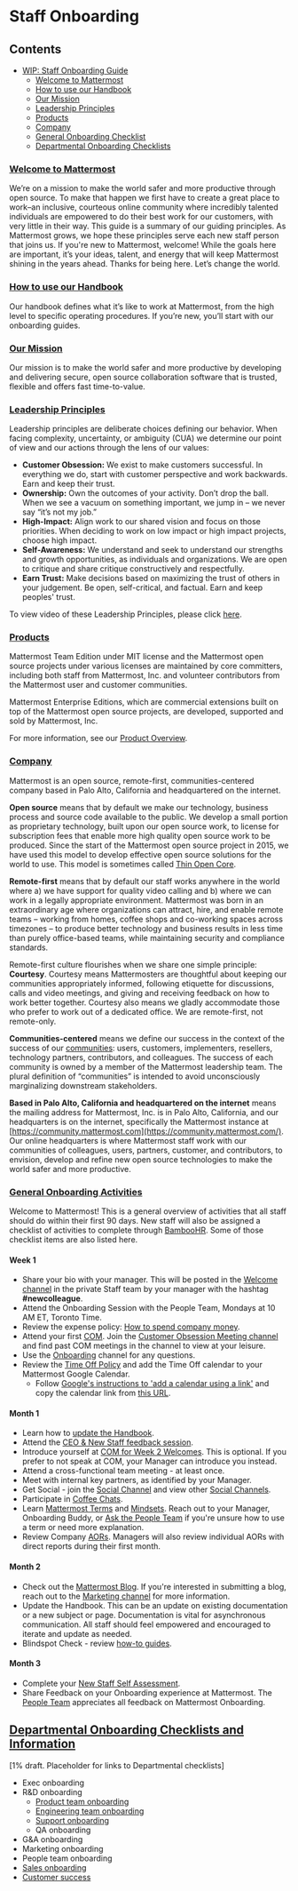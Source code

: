 # Staff Onboarding

## Contents

* [WIP: Staff Onboarding Guide](https://handbook.mattermost.com/people/general-onboarding.html#wip-staff-onboarding-guide)
  * [Welcome to Mattermost](https://handbook.mattermost.com/people/general-onboarding.html#welcome-to-mattermost)
  * [How to use our Handbook](https://handbook.mattermost.com/)
  * [Our Mission](https://handbook.mattermost.com/company/about-mattermost#mission)
  * [Leadership Principles](https://handbook.mattermost.com/company/about-mattermost#leadership-principles)
  * [Products](https://docs.mattermost.com/overview/product.html)
  * [Company](https://handbook.mattermost.com/company/about-mattermost/business-model)
  * [General Onboarding Checklist](https://handbook.mattermost.com/contributors/onboarding)
  * [Departmental Onboarding Checklists](https://handbook.mattermost.com/people/general-onboarding.html#contents)

### [Welcome to Mattermost](https://handbook.mattermost.com/people/general-onboarding.html#welcome-to-mattermost)

We’re on a mission to make the world safer and more productive through open source. To make that happen we first have to create a great place to work–an inclusive, courteous online community where incredibly talented individuals are empowered to do their best work for our customers, with very little in their way. This guide is a summary of our guiding principles. As Mattermost grows, we hope these principles serve each new staff person that joins us. If you're new to Mattermost, welcome! While the goals here are important, it’s your ideas, talent, and energy that will keep Mattermost shining in the years ahead. Thanks for being here. Let’s change the world.

### [How to use our Handbook](https://handbook.mattermost.com/)

Our handbook defines what it’s like to work at Mattermost, from the high level to specific operating procedures. If you’re new, you’ll start with our onboarding guides.

### [Our Mission](https://handbook.mattermost.com/company/about-mattermost#mission)

Our mission is to make the world safer and more productive by developing and delivering secure, open source collaboration software that is trusted, flexible and offers fast time-to-value.

### [Leadership Principles](https://handbook.mattermost.com/company/about-mattermost#leadership-principles)

Leadership principles are deliberate choices defining our behavior. When facing complexity, uncertainty, or ambiguity \(CUA\) we determine our point of view and our actions through the lens of our values:

* **Customer Obsession:** We exist to make customers successful. In everything we do, start with customer perspective and work backwards. Earn and keep their trust.
* **Ownership:** Own the outcomes of your activity. Don’t drop the ball. When we see a vacuum on something important, we jump in – we never say “it’s not my job.”
* **High-Impact:** Align work to our shared vision and focus on those priorities. When deciding to work on low impact or high impact projects, choose high impact.
* **Self-Awareness:** We understand and seek to understand our strengths and growth opportunities, as individuals and organizations. We are open to critique and share critique constructively and respectfully.
* **Earn Trust:** Make decisions based on maximizing the trust of others in your judgement. Be open, self-critical, and factual. Earn and keep peoples' trust.

To view video of these Leadership Principles, please click [here](https://drive.google.com/open?id=1cuxqePfpj2zy4DYLQ__DPtq2uJdGfwaL).

### [Products](https://docs.mattermost.com/overview/product.html)

Mattermost Team Edition under MIT license and the Mattermost open source projects under various licenses are maintained by core committers, including both staff from Mattermost, Inc. and volunteer contributors from the Mattermost user and customer communities.

Mattermost Enterprise Editions, which are commercial extensions built on top of the Mattermost open source projects, are developed, supported and sold by Mattermost, Inc.

For more information, see our [Product Overview](https://docs.mattermost.com/overview/product.html).

### [Company](https://handbook.mattermost.com/company/about-mattermost/business-model)

Mattermost is an open source, remote-first, communities-centered company based in Palo Alto, California and headquartered on the internet.

**Open source** means that by default we make our technology, business process and source code available to the public. We develop a small portion as proprietary technology, built upon our open source work, to license for subscription fees that enable more high quality open source work to be produced. Since the start of the Mattermost open source project in 2015, we have used this model to develop effective open source solutions for the world to use. This model is sometimes called [Thin Open Core](https://medium.com/open-consensus/2-open-core-definition-examples-tradeoffs-e4d0c044da7c).

**Remote-first** means that by default our staff works anywhere in the world where a\) we have support for quality video calling and b\) where we can work in a legally appropriate environment. Mattermost was born in an extraordinary age where organizations can attract, hire, and enable remote teams – working from homes, coffee shops and co-working spaces across timezones – to produce better technology and business results in less time than purely office-based teams, while maintaining security and compliance standards.

Remote-first culture flourishes when we share one simple principle: **Courtesy**. Courtesy means Mattermosters are thoughtful about keeping our communities appropriately informed, following etiquette for discussions, calls and video meetings, and giving and receiving feedback on how to work better together. Courtesy also means we gladly accommodate those who prefer to work out of a dedicated office. We are remote-first, not remote-only.

**Communities-centered** means we define our success in the context of the success of our [communities](https://docs.mattermost.com/process/community-overview.html): users, customers, implementers, resellers, technology partners, contributors, and colleagues. The success of each community is owned by a member of the Mattermost leadership team. The plural definition of “communities” is intended to avoid unconsciously marginalizing downstream stakeholders.

**Based in Palo Alto, California and headquartered on the internet** means the mailing address for Mattermost, Inc. is in Palo Alto, California, and our headquarters is on the internet, specifically the Mattermost instance at [https://community.mattermost.com](https://community.mattermost.com/). Our online headquarters is where Mattermost staff work with our communities of colleagues, users, partners, customer, and contributors, to envision, develop and refine new open source technologies to make the world safer and more productive.

### [General Onboarding Activities](https://handbook.mattermost.com/contributors/onboarding)

Welcome to Mattermost! This is a general overview of activities that all staff should do within their first 90 days. New staff will also be assigned a checklist of activities to complete through [BambooHR](https://handbook.mattermost.com/operations/workplace/people#bamboohr). Some of those checklist items are also listed here.

#### Week 1

* Share your bio with your manager. This will be posted in the [Welcome channel](https://community.mattermost.com/private-core/channels/welcome) in the private Staff team by your manager with the hashtag **\#newcolleague**.
* Attend the Onboarding Session with the People Team, Mondays at 10 AM ET, Toronto Time.
* Review the expense policy: [How to spend company money](https://handbook.mattermost.com/company/how-to-guides-for-staff/how-to-spend-company-money).
* Attend your first [COM](https://handbook.mattermost.com/operations/operations/company-cadence#customer-obsession-meeting-aka-com). Join the [Customer Obsession Meeting channel](https://community.mattermost.com/private-core/channels/cust-obs-meeting) and find past COM meetings in the channel to view at your leisure.
* Use the [Onboarding](https://community.mattermost.com/private-core/channels/onboarding) channel for any questions.
* Review the [Time Off Policy](https://handbook.mattermost.com/operations/workplace/people/working-at-mattermost/paid-time-off#communicating-time-off) and add the Time Off calendar to your Mattermost Google Calendar.
  * Follow [Google's instructions to 'add a calendar using a link'](https://support.google.com/calendar/answer/37100?co=GENIE.Platform%3DDesktop&hl=en) and copy the calendar link from [this URL](https://calendar.google.com/calendar?cid=bWF0dGVybW9zdC5jb21fbWczbnVsZ2Y2ZTcwZTUwb2hscTJycmtjbmNAZ3JvdXAuY2FsZW5kYXIuZ29vZ2xlLmNvbQ). 

#### Month 1

* Learn how to [update the Handbook](https://handbook.mattermost.com/company/how-to-guides-for-staff/how-to-update-handbook).
* Attend the [CEO & New Staff feedback session](https://handbook.mattermost.com/contributors/onboarding#new-staff-feedback-session-with-ceo-and-hr).
* Introduce yourself at [COM for Week 2 Welcomes](https://handbook.mattermost.com/operations/operations/company-cadence#during-meeting). This is optional. If you prefer to not speak at COM, your Manager can introduce you instead.
* Attend a cross-functional team meeting - at least once.
* Meet with internal key partners, as identified by your Manager.
* Get Social - join the [Social Channel](https://community.mattermost.com/private-core/channels/social) and view other [Social Channels](https://docs.google.com/spreadsheets/d/14h7k2LTFyGQx7TTZqlabMpCSQMVZHBXOyQxyZiZcfYo/edit#gid=0).
* Participate in [Coffee Chats](https://handbook.mattermost.com/operations/workplace/people/working-at-mattermost/workplace-program#coffee-time).
* Learn [Mattermost Terms](https://handbook.mattermost.com/company/about-mattermost/list-of-terms) and [Mindsets](https://handbook.mattermost.com/company/about-mattermost/mindsets). Reach out to your Manager, Onboarding Buddy, or [Ask the People Team](https://community.mattermost.com/private-core/channels/ask-people-team) if you're unsure how to use a term or need more explanation.
* Review Company [AORs](https://handbook.mattermost.com/operations/operations/areas-of-responsibility). Managers will also review individual AORs with direct reports during their first month.

#### Month 2

* Check out the [Mattermost Blog](https://mattermost.com/blog/). If you're interested in submitting a blog, reach out to the [Marketing channel](https://community.mattermost.com/private-core/channels/marketing-website-priv) for more information.
* Update the Handbook. This can be an update on existing documentation or a new subject or page. Documentation is vital for asynchronous communication. All staff should feel empowered and encouraged to iterate and update as needed.
* Blindspot Check - review [how-to guides](https://handbook.mattermost.com/company/how-to-guides-for-staff).

#### Month 3

* Complete your [New Staff Self Assessment](https://handbook.mattermost.com/contributors/onboarding#new-colleague-feedback).
* Share Feedback on your Onboarding experience at Mattermost. The [People Team](https://handbook.mattermost.com/operations/workplace/people#team) appreciates all feedback on Mattermost Onboarding.

## [Departmental Onboarding Checklists and Information](https://handbook.mattermost.com/people/general-onboarding.html#contents)

\[1% draft. Placeholder for links to Departmental checklists\]

* Exec onboarding
* R&D onboarding
  * [Product team onboarding](https://handbook.mattermost.com/operations/research-and-development/product/product-management-team-handbook#onboarding)
  * [Engineering team onboarding](https://handbook.mattermost.com/contributors/onboarding/staff-onboarding-guide/engineer-onboarding)
  * [Support onboarding](https://handbook.mattermost.com/operations/customer-success/customer-support)
  * QA onboarding
* G&A onboarding
* Marketing onboarding
* People team onboarding
* [Sales onboarding](https://docs.google.com/document/d/1W3Yb3h7ZQ6oq0NhxPuUEjS6-u34spvdkg8VtUToxNQg/edit?ts=5d9bf9a6)
* [Customer success](https://handbook.mattermost.com/operations/customer-success)

